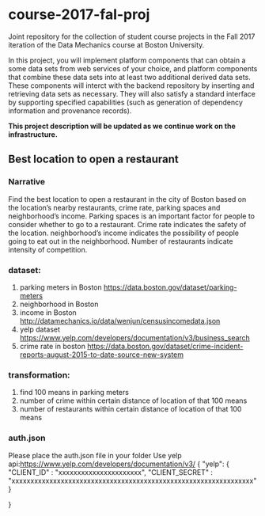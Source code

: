 # course-2017-fal-proj
Joint repository for the collection of student course projects in the Fall 2017 iteration of the Data Mechanics course at Boston University.

In this project, you will implement platform components that can obtain a some data sets from web services of your choice, and platform components that combine these data sets into at least two additional derived data sets. These components will interct with the backend repository by inserting and retrieving data sets as necessary. They will also satisfy a standard interface by supporting specified capabilities (such as generation of dependency information and provenance records).

**This project description will be updated as we continue work on the infrastructure.**

## Best location to open a restaurant

### Narrative

Find the best location to open a restaurant in the city of Boston based on the location’s nearby restaurants, crime rate, parking spaces and neighborhood’s income. Parking spaces is an important factor for people to consider whether to go to a restaurant. Crime rate indicates the safety of the location.  neighborhood’s income indicates the possibility of people going to eat out in the neighborhood. Number of restaurants indicate intensity of competition. 

### dataset:

1. parking meters in Boston
https://data.boston.gov/dataset/parking-meters
2. neighborhood in Boston
3. income in Boston
http://datamechanics.io/data/wenjun/censusincomedata.json
4. yelp dataset
https://www.yelp.com/developers/documentation/v3/business_search
5. crime rate in boston
https://data.boston.gov/dataset/crime-incident-reports-august-2015-to-date-source-new-system

### transformation:

1. find 100 means in parking meters
2. number of crime within certain distance of location of that 100 means
3. number of restaurants within certain distance of location of that 100 means

### auth.json
Please place the auth.json file in your folder
Use yelp api:https://www.yelp.com/developers/documentation/v3/
{
	"yelp": {
			"CLIENT_ID" : "xxxxxxxxxxxxxxxxxxxxxx",
			"CLIENT_SECRET" : "xxxxxxxxxxxxxxxxxxxxxxxxxxxxxxxxxxxxxxxxxxxxxxxxxxxxxxxxxxxxxxxx"
	}

}



